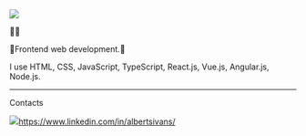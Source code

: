 <img src="https://external-content.duckduckgo.com/iu/?u=https%3A%2F%2Fmedia1.tenor.com%2Fimages%2F2eada1bbeb4ed4182079cf00070324a2%2Ftenor.gif%3Fitemid%3D13903117&f=1&nofb=1"/> 

👋👋 

🤖Frontend web development.🤖

I use HTML, CSS, JavaScript, TypeScript, React.js, Vue.js, Angular.js, Node.js.

---
Contacts


<img src="https://raw.githubusercontent.com/MartinHeinz/MartinHeinz/master/linkedin-3-16.png"/>https://www.linkedin.com/in/albertsivans/

<!--
**AlbisIv/AlbisIv** is a ✨ _special_ ✨ repository because its `README.md` (this file) appears on your GitHub profile.

Here are some ideas to get you started:

- 🔭 I’m currently working on ...
- 🌱 I’m currently learning ...
- 👯 I’m looking to collaborate on ...
- 🤔 I’m looking for help with ...
- 💬 Ask me about ...
- 📫 How to reach me: ...
- 😄 Pronouns: ...
- ⚡ Fun fact: ...
-->

